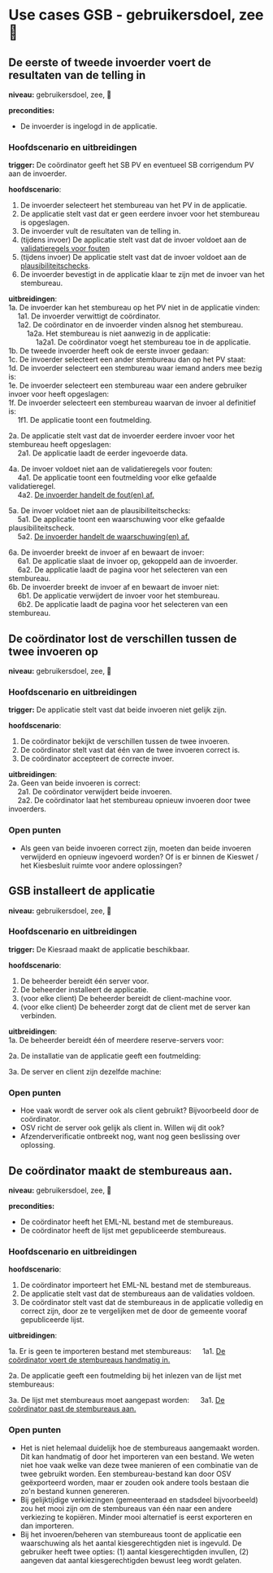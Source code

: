 # Use cases GSB - gebruikersdoel, zee 🌊

## De eerste of tweede invoerder voert de resultaten van de telling in

__niveau:__ gebruikersdoel, zee, 🌊

__precondities:__

- De invoerder is ingelogd in de applicatie.

### Hoofdscenario en uitbreidingen

__trigger:__ De coördinator geeft het SB PV en eventueel SB corrigendum PV aan de invoerder.

__hoofdscenario__:

1. De invoerder selecteert het stembureau van het PV in de applicatie.
2. De applicatie stelt vast dat er geen eerdere invoer voor het stembureau is opgeslagen.
3. De invoerder vult de resultaten van de telling in.
4. (tijdens invoer) De applicatie stelt vast dat de invoer voldoet aan
   de [validatieregels voor fouten](./GSB-validatieregels-plausibiliteitschecks.md#validatieregels-geven-fouten)
5. (tijdens invoer) De applicatie stelt vast dat de invoer voldoet aan
   de [plausibiliteitschecks](./GSB-validatieregels-plausibiliteitschecks.md#plausibiliteitschecks-geven-waarschuwingen).
6. De invoerder bevestigt in de applicatie klaar te zijn met de invoer van het stembureau.

__uitbreidingen__:  
1a. De invoerder kan het stembureau op het PV niet in de applicatie vinden:  
&emsp; 1a1. De invoerder verwittigt de coördinator.  
&emsp; 1a2. De coördinator en de invoerder vinden alsnog het stembureau.  
&emsp; &emsp; 1a2a. Het stembureau is niet aanwezig in de applicatie:  
&emsp; &emsp; &emsp; 1a2a1. De coördinator voegt het stembureau toe in de applicatie.  
1b. De tweede invoerder heeft ook de eerste invoer gedaan:  
1c. De invoerder selecteert een ander stembureau dan op het PV staat:  
1d. De invoerder selecteert een stembureau waar iemand anders mee bezig is:  
1e. De invoerder selecteert een stembureau waar een andere gebruiker invoer voor heeft opgeslagen:  
1f. De invoerder selecteert een stembureau waarvan de invoer al definitief is:  
&emsp; 1f1. De applicatie toont een foutmelding.

2a. De applicatie stelt vast dat de invoerder eerdere invoer voor het stembureau heeft opgeslagen:  
&emsp; 2a1. De applicatie laadt de eerder ingevoerde data.

4a. De invoer voldoet niet aan de validatieregels voor fouten:  
&emsp; 4a1. De applicatie toont een foutmelding voor elke gefaalde validatieregel.  
&emsp; 4a2. [De invoerder handelt de fout(en) af.](./GSB-subfuncties.md#de-invoerder-handelt-de-fouten-af)  

5a. De invoer voldoet niet aan de plausibiliteitschecks:  
&emsp; 5a1. De applicatie toont een waarschuwing voor elke gefaalde plausibiliteitscheck.  
&emsp;
5a2. [De invoerder handelt de waarschuwing(en) af.](./GSB-subfuncties.md#de-invoerder-handelt-de-waarschuwingen-af)

6a. De invoerder breekt de invoer af en bewaart de invoer:  
&emsp; 6a1. De applicatie slaat de invoer op, gekoppeld aan de invoerder.  
&emsp; 6a2. De applicatie laadt de pagina voor het selecteren van een stembureau.  
6b. De invoerder breekt de invoer af en bewaart de invoer niet:  
&emsp; 6b1. De applicatie verwijdert de invoer voor het stembureau.  
&emsp; 6b2. De applicatie laadt de pagina voor het selecteren van een stembureau.

## De coördinator lost de verschillen tussen de twee invoeren op

__niveau:__ gebruikersdoel, zee, 🌊

### Hoofdscenario en uitbreidingen

__trigger:__ De applicatie stelt vast dat beide invoeren niet gelijk zijn.

__hoofdscenario__:

1. De coördinator bekijkt de verschillen tussen de twee invoeren.
2. De coördinator stelt vast dat één van de twee invoeren correct is.
3. De coördinator accepteert de correcte invoer.

__uitbreidingen__:  
2a. Geen van beide invoeren is correct:  
&emsp; 2a1. De coördinator verwijdert beide invoeren.  
&emsp; 2a2. De coördinator laat het stembureau opnieuw invoeren door twee invoerders.

### Open punten

- Als geen van beide invoeren correct zijn, moeten dan beide invoeren verwijderd en opnieuw ingevoerd worden? Of is er
  binnen de Kieswet / het Kiesbesluit ruimte voor andere oplossingen?

## GSB installeert de applicatie

__niveau:__ gebruikersdoel, zee, 🌊

### Hoofdscenario en uitbreidingen

__trigger:__ De Kiesraad maakt de applicatie beschikbaar.

__hoofdscenario__:

1. De beheerder bereidt één server voor.
2. De beheerder installeert de applicatie.
3. (voor elke client) De beheerder bereidt de client-machine voor.
4. (voor elke client) De beheerder zorgt dat de client met de server kan verbinden.

__uitbreidingen__:  
1a. De beheerder bereidt één of meerdere reserve-servers voor:

2a. De installatie van de applicatie geeft een foutmelding:

3a. De server en client zijn dezelfde machine:

### Open punten

- Hoe vaak wordt de server ook als client gebruikt? Bijvoorbeeld door de coördinator.
- OSV richt de server ook gelijk als client in. Willen wij dit ook?
- Afzenderverificatie ontbreekt nog, want nog geen beslissing over oplossing.


## De coördinator maakt de stembureaus aan.

__niveau:__ gebruikersdoel, zee, 🌊

__precondities:__

- De coördinator heeft het EML-NL bestand met de stembureaus.
- De coördinator heeft de lijst met gepubliceerde stembureaus.

### Hoofdscenario en uitbreidingen

__hoofdscenario__:

1. De coördinator importeert het EML-NL bestand met de stembureaus.
2. De applicatie stelt vast dat de stembureaus aan de validaties voldoen.
3. De coördinator stelt vast dat de stembureaus in de applicatie volledig en correct zijn, door ze te vergelijken met de door de gemeente vooraf gepubliceerde lijst.

__uitbreidingen__:  

1a. Er is geen te importeren bestand met stembureaus:
&emsp; 1a1. [De coördinator voert de stembureaus handmatig in.](./GSB-subfuncties.md#de-coördinator-bewerkt-de-stembureaus)

2a. De applicatie geeft een foutmelding bij het inlezen van de lijst met stembureaus:

3a. De lijst met stembureaus moet aangepast worden:
&emsp; 3a1. [De coördinator past de stembureaus aan.](./GSB-subfuncties.md#de-coördinator-bewerkt-de-stembureaus)


### Open punten

- Het is niet helemaal duidelijk hoe de stembureaus aangemaakt worden. Dit kan handmatig of door het importeren van een
  bestand. We weten niet hoe vaak welke van deze twee manieren of een combinatie van de twee gebruikt worden. Een
  stembureau-bestand kan door OSV geëxporteerd worden, maar er zouden ook andere tools bestaan die zo'n bestand kunnen
  genereren.
- Bij gelijktijdige verkiezingen (gemeenteraad en stadsdeel bijvoorbeeld) zou het mooi zijn om de stembureaus van één
  naar een andere verkiezing te kopiëren. Minder mooi alternatief is eerst exporteren en dan importeren.
- Bij het invoeren/beheren van stembureaus toont de applicatie een waarschuwing als het aantal kiesgerechtigden niet is
  ingevuld. De gebruiker heeft twee opties: (1) aantal kiesgerechtigden invullen, (2) aangeven dat aantal
  kiesgerechtigden bewust leeg wordt gelaten.
